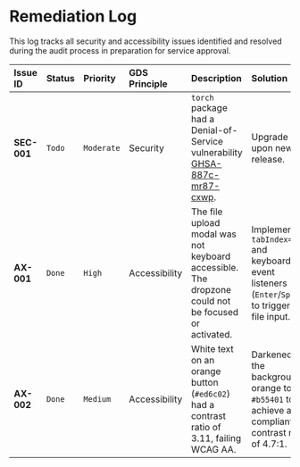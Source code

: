 # Remediation Log

This log tracks all security and accessibility issues identified and resolved during the audit process in preparation for service approval.

| Issue ID | Status | Priority | GDS Principle | Description | Solution |
| :--- | :--- | :--- | :--- | :--- | :--- |
| **SEC-001** | `Todo` | `Moderate` | Security | `torch` package had a Denial-of-Service vulnerability [GHSA-887c-mr87-cxwp](https://github.com/advisories/GHSA-887c-mr87-cxwp). | Upgrade upon new release. |
| **AX-001** | `Done` | `High` | Accessibility | The file upload modal was not keyboard accessible. The dropzone could not be focused or activated. | Implemented `tabIndex="0"` and keyboard event listeners (`Enter`/`Space`) to trigger the file input. |
| **AX-002** | `Done` | `Medium` | Accessibility | White text on an orange button (`#ed6c02`) had a contrast ratio of 3.11, failing WCAG AA. | Darkened the background orange to `#b55401` to achieve a compliant contrast ratio of 4.7:1. |
